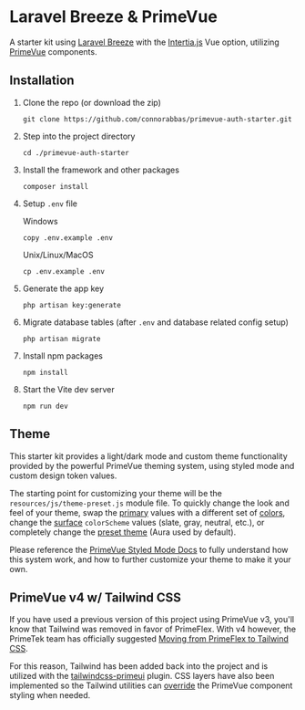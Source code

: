 # Laravel Breeze & PrimeVue
A starter kit using [Laravel Breeze](https://laravel.com/docs/master/starter-kits#laravel-breeze) with the [Intertia.js](https://inertiajs.com/) Vue option, utilizing [PrimeVue](https://primevue.org/) components.

## Installation 
1. Clone the repo (or download the zip)
   ```
   git clone https://github.com/connorabbas/primevue-auth-starter.git
   ```

2. Step into the project directory
   ```
   cd ./primevue-auth-starter
   ```

3. Install the framework and other packages
   ```
   composer install
   ```

3. Setup `.env` file

   Windows
   ```
   copy .env.example .env
   ```
   Unix/Linux/MacOS
   ```
   cp .env.example .env
   ```

4. Generate the app key
   ```
   php artisan key:generate
   ```

5. Migrate database tables (after `.env` and database related config setup)
   ```
   php artisan migrate
   ```

6. Install npm packages
   ```
   npm install
   ```

7. Start the Vite dev server
   ```
   npm run dev
   ```

## Theme
This starter kit provides a light/dark mode and custom theme functionality provided by the powerful PrimeVue theming system, using styled mode and custom design token values.

The starting point for customizing your theme will be the `resources/js/theme-preset.js` module file. To quickly change the look and feel of your theme, swap the [primary](https://primevue.org/theming/styled/#primary) values with a different set of [colors](https://primevue.org/theming/styled/#colors), change the [surface](https://primevue.org/theming/styled/#surface) `colorScheme` values (slate, gray, neutral, etc.), or completely change the [preset theme](https://primevue.org/theming/styled/#presets) (Aura used by default).

Please reference the [PrimeVue Styled Mode Docs](https://primevue.org/theming/styled/) to fully understand how this system work, and how to further customize your theme to make it your own.

## PrimeVue v4 w/ Tailwind CSS
If you have used a previous version of this project using PrimeVue v3, you'll know that Tailwind was removed in favor of PrimeFlex. With v4 however, the PrimeTek team has officially suggested [Moving from PrimeFlex to Tailwind CSS](https://primevue.org/guides/primeflex/).

For this reason, Tailwind has been added back into the project and is utilized with the [tailwindcss-primeui](https://primevue.org/tailwind/#plugin) plugin. CSS layers have also been implemented so the Tailwind utilities can [override](https://primevue.org/tailwind/#override) the PrimeVue component styling when needed.